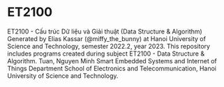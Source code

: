 # ET2100
ET2100 - Cấu trúc Dữ liệu và Giải thuật (Data Structure & Algorithm)
Generated by Elias Kassar (@miffy_the_bunny) at Hanoi University of Science and Technology, semester 2022.2, year 2023.
This repository includes programs created during subject ET2100 - Data Structure & Algorithm.
Tuan, Nguyen Minh
Smart Embedded Systems and Internet of Things Department
School of Electronics and Telecommunication, Hanoi University of Science and Technology.
